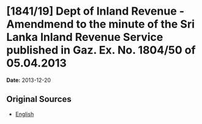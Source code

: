 # [1841/19] Dept of Inland Revenue - Amendmend to the minute of the Sri Lanka Inland Revenue Service published in Gaz. Ex. No. 1804/50 of 05.04.2013

**Date:** 2013-12-20

## Original Sources

- [English](https://documents.gov.lk/view/extra-gazettes/2013/12/1841-19_E.pdf)
